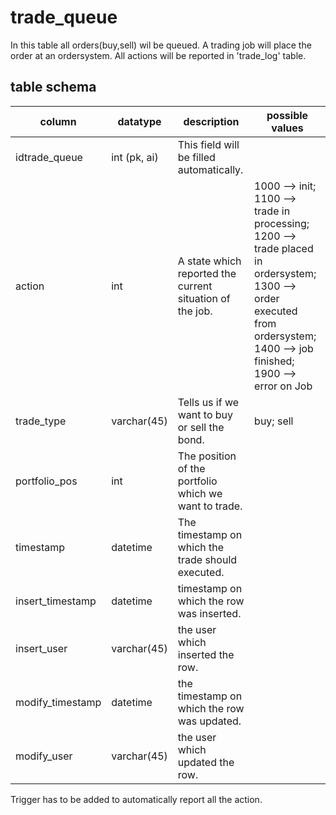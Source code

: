 # trade_queue
In this table all orders(buy,sell) wil be queued. A trading job will place the
order at an ordersystem. All actions will be reported in 'trade_log' table.

## table schema

| column | datatype | description | possible values |
| ------ | -------- | ----------- | --------------- |
| idtrade_queue | int (pk, ai) | This field will be filled automatically. |  |
| action | int | A state which reported the current situation of the job. | 1000 --> init; 1100 --> trade in processing; 1200 --> trade placed in ordersystem; 1300 --> order executed from ordersystem; 1400 --> job finished; 1900 --> error on Job |
| trade_type | varchar(45) | Tells us if we want to buy or sell the bond. | buy; sell |
| portfolio_pos | int | The position of the portfolio which we want to trade. |  |
| timestamp | datetime | The timestamp on which the trade should executed. |  |
| insert_timestamp | datetime | timestamp on which the row was inserted. |  |
| insert_user | varchar(45) | the user which inserted the row. |  |
| modify_timestamp | datetime | the timestamp on which the row was updated. |  |
| modify_user | varchar(45) | the user which updated the row. |  |


Trigger has to be added to automatically report all the action.
